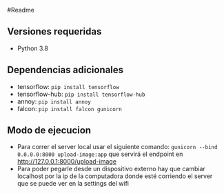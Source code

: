 #Readme

## Versiones requeridas
- Python 3.8  

## Dependencias adicionales
- tensorflow: `pip install tensorflow`  
- tensorflow-hub: `pip install tensorflow-hub`  
- annoy: `pip install annoy`  
- falcon: `pip install falcon gunicorn`

## Modo de ejecucion
- Para correr el server local usar el siguiente comando:  `gunicorn --bind 0.0.0.0:8000 upload-image:app` que servirá el endpoint en http://127.0.0.1:8000/upload-image
- Para poder pegarle desde un dispositivo externo hay que cambiar localhost por la ip de la computadora donde esté corriendo el server que se puede ver en la settings del wifi

 
